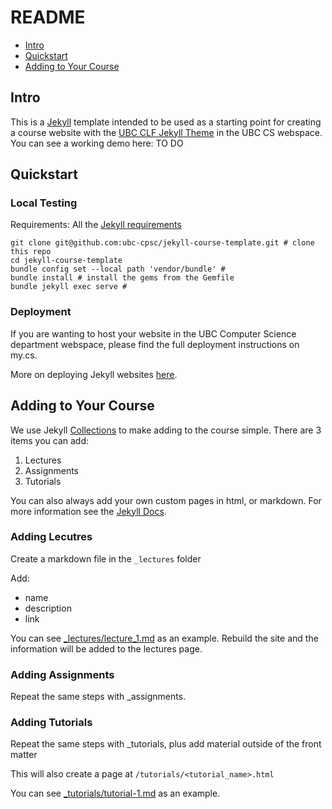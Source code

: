 # README

- [Intro](#intro)
- [Quickstart](#quickstart)
- [Adding to Your Course](#adding-to-your-course)

## Intro

This is a [Jekyll](https://jekyllrb.com/) template intended to be used as a starting point for creating a course website with the [UBC CLF Jekyll Theme](https://github.com/ubc-cpsc/jekyll-clf-theme) in the UBC CS webspace. You can see a working demo here: TO DO

## Quickstart

### Local Testing

Requirements: All the [Jekyll requirements](https://jekyllrb.com/docs/installation/#requirements)

```
git clone git@github.com:ubc-cpsc/jekyll-course-template.git # clone this repo
cd jekyll-course-template
bundle config set --local path 'vendor/bundle' #
bundle install # install the gems from the Gemfile
bundle jekyll exec serve # 
```

### Deployment

If you are wanting to host your website in the UBC Computer Science department webspace, please find the full deployment instructions on my.cs.

More on deploying Jekyll websites [here](https://jekyllrb.com/docs/deployment/). 

## Adding to Your Course

We use Jekyll [Collections](https://jekyllrb.com/docs/collections/) to make adding to the course simple.
There are 3 items you can add:
1) Lectures
2) Assignments
3) Tutorials

You can also always add your own custom pages in html, or markdown. For more information see the [Jekyll Docs](https://jekyllrb.com/docs/step-by-step/).

### Adding Lecutres

Create a markdown file in the `_lectures` folder

Add:
- name
- description
- link

You can see [_lectures/lecture_1.md](_lectures/lecture_1.md) as an example. Rebuild the site and the information will be added to the lectures page.

### Adding Assignments

Repeat the same steps with _assignments.

### Adding Tutorials

Repeat the same steps with _tutorials, plus add material outside of the front matter

This will also create a page at `/tutorials/<tutorial_name>.html`

You can see [_tutorials/tutorial-1.md](_tutorials/tutorial-1.md) as an example.
